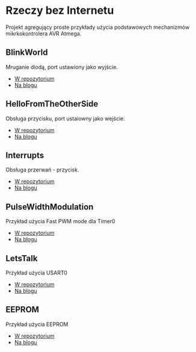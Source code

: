 # Rzeczy bez Internetu
Projekt agregujący proste przykłady użycia podstawowych mechanizmów mikrkokontrolera AVR Atmega.

## BlinkWorld
Mruganie diodą, port ustawiony jako wyjście.
 - [W repozytorium][BW_repo]
 - [Na blogu][BW_post]

## HelloFromTheOtherSide
Obsługa przycisku, port ustaiowny jako wejście.
 - [W repozytorium][HFTOS_repo]
 - [Na blogu][HFTOS_post]

## Interrupts
Obsługa przerwań - przycisk.
 - [W repozytorium][I_repo]
 - [Na blogu][I_post]
 
## PulseWidthModulation
Przykład użycia Fast PWM mode dla Timer0
 - [W repozytorium][PWM_repo]
 - [Na blogu][PWM_post]

## LetsTalk
Przykład użycia USART0
 - [W repozytorium][USART_repo]
 - [Na blogu][USART_post]

## EEPROM
Przykład użycia EEPROM
 - [W repozytorium][EEPROM_repo]
 - [Na blogu][EEPROM_post]

 
[//]:#
[BW_repo]:<https://github.com/slawciu/rzeczybezinternetu/tree/master/BlinkWorld>
[BW_post]:<http://rzeczybezinternetu.blogspot.com/2016/03/wyjscie-blink-world.html>
[HFTOS_repo]:<https://github.com/slawciu/rzeczybezinternetu/tree/master/HelloFromTheOtherSide>
[HFTOS_post]:<http://rzeczybezinternetu.blogspot.com/2016/03/wejscie-hello-from-other-side.html>
[I_repo]:<https://github.com/slawciu/rzeczybezinternetu/tree/master/Interrupts>
[I_post]:<http://rzeczybezinternetu.blogspot.com/2016/03/ja-panu-nie-przerywaem.html>
[PWM_repo]:<https://github.com/slawciu/rzeczybezinternetu/tree/master/PulseWidthModulation>
[PWM_post]:<http://rzeczybezinternetu.blogspot.com/2016/03/szczesliwi-czasu-nie-licza-timercounter.html>
[USART_repo]:<https://github.com/slawciu/rzeczybezinternetu/tree/master/LetsTalk>
[USART_post]:<http://rzeczybezinternetu.blogspot.com/2016/03/porozmawiajmy-usart-konfiguracja.html>
[EEPROM_repo]:<https://github.com/slawciu/rzeczybezinternetu/tree/master/EEPROM>
[EEPROM_post]:<http://rzeczybezinternetu.blogspot.com/2016/03/pamietaj.html>

